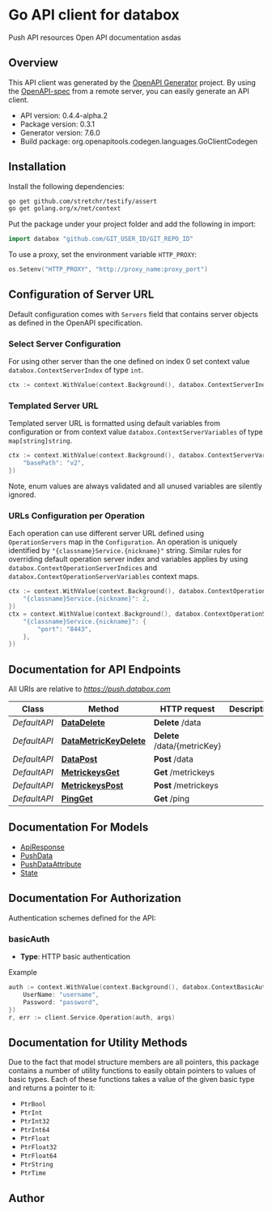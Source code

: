 # Go API client for databox

Push API resources Open API documentation asdas

## Overview
This API client was generated by the [OpenAPI Generator](https://openapi-generator.tech) project.  By using the [OpenAPI-spec](https://www.openapis.org/) from a remote server, you can easily generate an API client.

- API version: 0.4.4-alpha.2
- Package version: 0.3.1
- Generator version: 7.6.0
- Build package: org.openapitools.codegen.languages.GoClientCodegen

## Installation

Install the following dependencies:

```sh
go get github.com/stretchr/testify/assert
go get golang.org/x/net/context
```

Put the package under your project folder and add the following in import:

```go
import databox "github.com/GIT_USER_ID/GIT_REPO_ID"
```

To use a proxy, set the environment variable `HTTP_PROXY`:

```go
os.Setenv("HTTP_PROXY", "http://proxy_name:proxy_port")
```

## Configuration of Server URL

Default configuration comes with `Servers` field that contains server objects as defined in the OpenAPI specification.

### Select Server Configuration

For using other server than the one defined on index 0 set context value `databox.ContextServerIndex` of type `int`.

```go
ctx := context.WithValue(context.Background(), databox.ContextServerIndex, 1)
```

### Templated Server URL

Templated server URL is formatted using default variables from configuration or from context value `databox.ContextServerVariables` of type `map[string]string`.

```go
ctx := context.WithValue(context.Background(), databox.ContextServerVariables, map[string]string{
	"basePath": "v2",
})
```

Note, enum values are always validated and all unused variables are silently ignored.

### URLs Configuration per Operation

Each operation can use different server URL defined using `OperationServers` map in the `Configuration`.
An operation is uniquely identified by `"{classname}Service.{nickname}"` string.
Similar rules for overriding default operation server index and variables applies by using `databox.ContextOperationServerIndices` and `databox.ContextOperationServerVariables` context maps.

```go
ctx := context.WithValue(context.Background(), databox.ContextOperationServerIndices, map[string]int{
	"{classname}Service.{nickname}": 2,
})
ctx = context.WithValue(context.Background(), databox.ContextOperationServerVariables, map[string]map[string]string{
	"{classname}Service.{nickname}": {
		"port": "8443",
	},
})
```

## Documentation for API Endpoints

All URIs are relative to *https://push.databox.com*

Class | Method | HTTP request | Description
------------ | ------------- | ------------- | -------------
*DefaultAPI* | [**DataDelete**](docs/DefaultAPI.md#datadelete) | **Delete** /data | 
*DefaultAPI* | [**DataMetricKeyDelete**](docs/DefaultAPI.md#datametrickeydelete) | **Delete** /data/{metricKey} | 
*DefaultAPI* | [**DataPost**](docs/DefaultAPI.md#datapost) | **Post** /data | 
*DefaultAPI* | [**MetrickeysGet**](docs/DefaultAPI.md#metrickeysget) | **Get** /metrickeys | 
*DefaultAPI* | [**MetrickeysPost**](docs/DefaultAPI.md#metrickeyspost) | **Post** /metrickeys | 
*DefaultAPI* | [**PingGet**](docs/DefaultAPI.md#pingget) | **Get** /ping | 


## Documentation For Models

 - [ApiResponse](docs/ApiResponse.md)
 - [PushData](docs/PushData.md)
 - [PushDataAttribute](docs/PushDataAttribute.md)
 - [State](docs/State.md)


## Documentation For Authorization


Authentication schemes defined for the API:
### basicAuth

- **Type**: HTTP basic authentication

Example

```go
auth := context.WithValue(context.Background(), databox.ContextBasicAuth, databox.BasicAuth{
	UserName: "username",
	Password: "password",
})
r, err := client.Service.Operation(auth, args)
```


## Documentation for Utility Methods

Due to the fact that model structure members are all pointers, this package contains
a number of utility functions to easily obtain pointers to values of basic types.
Each of these functions takes a value of the given basic type and returns a pointer to it:

* `PtrBool`
* `PtrInt`
* `PtrInt32`
* `PtrInt64`
* `PtrFloat`
* `PtrFloat32`
* `PtrFloat64`
* `PtrString`
* `PtrTime`

## Author



